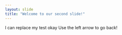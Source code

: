 ```yaml
---
layout: slide
title: "Welcome to our second slide!"
---
```

I can replace my test okay
Use the left arrow to go back!